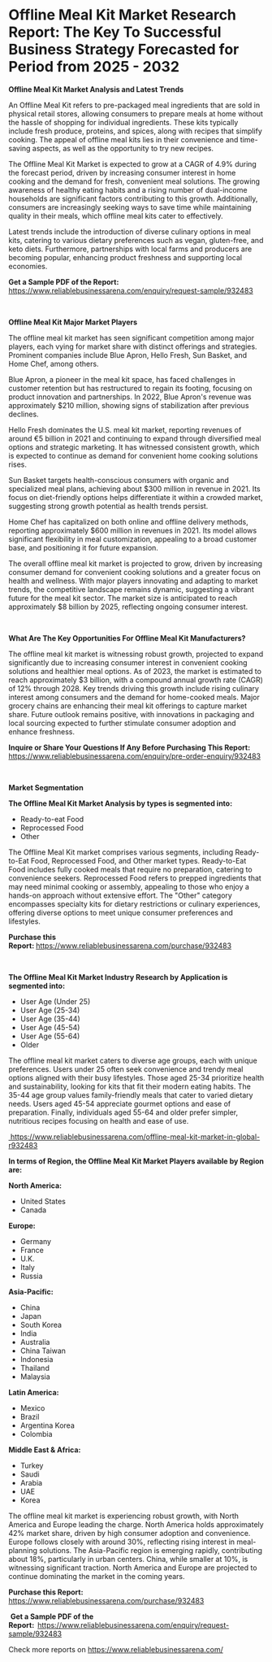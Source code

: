 <p><h1>Offline Meal Kit Market Research Report: The Key To Successful Business Strategy Forecasted for Period from 2025 - 2032</h1></p><p><strong>Offline Meal Kit Market Analysis and Latest Trends</strong></p>
<p><p>An Offline Meal Kit refers to pre-packaged meal ingredients that are sold in physical retail stores, allowing consumers to prepare meals at home without the hassle of shopping for individual ingredients. These kits typically include fresh produce, proteins, and spices, along with recipes that simplify cooking. The appeal of offline meal kits lies in their convenience and time-saving aspects, as well as the opportunity to try new recipes.</p><p>The Offline Meal Kit Market is expected to grow at a CAGR of 4.9% during the forecast period, driven by increasing consumer interest in home cooking and the demand for fresh, convenient meal solutions. The growing awareness of healthy eating habits and a rising number of dual-income households are significant factors contributing to this growth. Additionally, consumers are increasingly seeking ways to save time while maintaining quality in their meals, which offline meal kits cater to effectively. </p><p>Latest trends include the introduction of diverse culinary options in meal kits, catering to various dietary preferences such as vegan, gluten-free, and keto diets. Furthermore, partnerships with local farms and producers are becoming popular, enhancing product freshness and supporting local economies.</p></p>
<p><strong>Get a Sample PDF of the Report:&nbsp;</strong> <a href="https://www.reliablebusinessarena.com/enquiry/request-sample/932483?utm_campaign=3222&utm_medium=2&utm_source=Github&utm_content=ia&utm_term=21032025&utm_id=offline-meal-kit">https://www.reliablebusinessarena.com/enquiry/request-sample/932483</a></p>
<p>&nbsp;</p>
<p><strong>Offline Meal Kit Major Market Players</strong></p>
<p><p>The offline meal kit market has seen significant competition among major players, each vying for market share with distinct offerings and strategies. Prominent companies include Blue Apron, Hello Fresh, Sun Basket, and Home Chef, among others.</p><p>Blue Apron, a pioneer in the meal kit space, has faced challenges in customer retention but has restructured to regain its footing, focusing on product innovation and partnerships. In 2022, Blue Apron's revenue was approximately $210 million, showing signs of stabilization after previous declines.</p><p>Hello Fresh dominates the U.S. meal kit market, reporting revenues of around €5 billion in 2021 and continuing to expand through diversified meal options and strategic marketing. It has witnessed consistent growth, which is expected to continue as demand for convenient home cooking solutions rises.</p><p>Sun Basket targets health-conscious consumers with organic and specialized meal plans, achieving about $300 million in revenue in 2021. Its focus on diet-friendly options helps differentiate it within a crowded market, suggesting strong growth potential as health trends persist.</p><p>Home Chef has capitalized on both online and offline delivery methods, reporting approximately $600 million in revenues in 2021. Its model allows significant flexibility in meal customization, appealing to a broad customer base, and positioning it for future expansion.</p><p>The overall offline meal kit market is projected to grow, driven by increasing consumer demand for convenient cooking solutions and a greater focus on health and wellness. With major players innovating and adapting to market trends, the competitive landscape remains dynamic, suggesting a vibrant future for the meal kit sector. The market size is anticipated to reach approximately $8 billion by 2025, reflecting ongoing consumer interest.</p></p>
<p>&nbsp;</p>
<p><strong>What Are The Key Opportunities For Offline Meal Kit Manufacturers?</strong></p>
<p><p>The offline meal kit market is witnessing robust growth, projected to expand significantly due to increasing consumer interest in convenient cooking solutions and healthier meal options. As of 2023, the market is estimated to reach approximately $3 billion, with a compound annual growth rate (CAGR) of 12% through 2028. Key trends driving this growth include rising culinary interest among consumers and the demand for home-cooked meals. Major grocery chains are enhancing their meal kit offerings to capture market share. Future outlook remains positive, with innovations in packaging and local sourcing expected to further stimulate consumer adoption and enhance freshness.</p></p>
<p><strong>Inquire or Share Your Questions If Any Before Purchasing This Report:</strong> <a href="https://www.reliablebusinessarena.com/enquiry/pre-order-enquiry/932483?utm_campaign=3222&utm_medium=2&utm_source=Github&utm_content=ia&utm_term=21032025&utm_id=offline-meal-kit">https://www.reliablebusinessarena.com/enquiry/pre-order-enquiry/932483</a></p>
<p>&nbsp;</p>
<p><strong>Market Segmentation</strong></p>
<p><strong>The Offline Meal Kit Market Analysis by types is segmented into:</strong></p>
<p><ul><li>Ready-to-eat Food</li><li>Reprocessed Food</li><li>Other</li></ul></p>
<p><p>The Offline Meal Kit market comprises various segments, including Ready-to-Eat Food, Reprocessed Food, and Other market types. Ready-to-Eat Food includes fully cooked meals that require no preparation, catering to convenience seekers. Reprocessed Food refers to prepped ingredients that may need minimal cooking or assembly, appealing to those who enjoy a hands-on approach without extensive effort. The "Other" category encompasses specialty kits for dietary restrictions or culinary experiences, offering diverse options to meet unique consumer preferences and lifestyles.</p></p>
<p><strong>Purchase this Report:&nbsp;</strong><a href="https://www.reliablebusinessarena.com/purchase/932483?utm_campaign=3222&utm_medium=2&utm_source=Github&utm_content=ia&utm_term=21032025&utm_id=offline-meal-kit">https://www.reliablebusinessarena.com/purchase/932483</a></p>
<p>&nbsp;</p>
<p><strong>The Offline Meal Kit Market Industry Research by Application is segmented into:</strong></p>
<p><ul><li>User Age (Under 25)</li><li>User Age (25-34)</li><li>User Age (35-44)</li><li>User Age (45-54)</li><li>User Age (55-64)</li><li>Older</li></ul></p>
<p><p>The offline meal kit market caters to diverse age groups, each with unique preferences. Users under 25 often seek convenience and trendy meal options aligned with their busy lifestyles. Those aged 25-34 prioritize health and sustainability, looking for kits that fit their modern eating habits. The 35-44 age group values family-friendly meals that cater to varied dietary needs. Users aged 45-54 appreciate gourmet options and ease of preparation. Finally, individuals aged 55-64 and older prefer simpler, nutritious recipes focusing on health and ease of use.</p></p>
<p><a href="https://www.reliablebusinessarena.com/offline-meal-kit-market-in-global-r932483?utm_campaign=3222&utm_medium=2&utm_source=Github&utm_content=ia&utm_term=21032025&utm_id=offline-meal-kit">&nbsp;https://www.reliablebusinessarena.com/offline-meal-kit-market-in-global-r932483</a></p>
<p><strong>In terms of Region, the Offline Meal Kit Market Players available by Region are:</strong></p>
<p>
    <p> <strong> North America: </strong>
        <ul>
            <li>United States</li>
            <li>Canada</li>
        </ul>
        </p> 
    <p> <strong> Europe: </strong>
        <ul>
            <li>Germany</li>
            <li>France</li>
            <li>U.K.</li>
            <li>Italy</li>
            <li>Russia</li>
        </ul>
        </p> 
    <p> <strong> Asia-Pacific: </strong>
        <ul>
            <li>China</li>
            <li>Japan</li>
            <li>South Korea</li>
            <li>India</li>
            <li>Australia</li>
            <li>China Taiwan</li>
            <li>Indonesia</li>
            <li>Thailand</li>
            <li>Malaysia</li>
        </ul>
        </p> 
    <p> <strong> Latin America: </strong>
        <ul>
            <li>Mexico</li>
            <li>Brazil</li>
            <li>Argentina Korea</li>
            <li>Colombia</li>
        </ul>
        </p> 
    <p> <strong> Middle East & Africa: </strong>
        <ul>
            <li>Turkey</li>
            <li>Saudi</li>
            <li>Arabia</li>
            <li>UAE</li>
            <li>Korea</li>
        </ul>
    </p>
    </p>
<p><p>The offline meal kit market is experiencing robust growth, with North America and Europe leading the charge. North America holds approximately 42% market share, driven by high consumer adoption and convenience. Europe follows closely with around 30%, reflecting rising interest in meal-planning solutions. The Asia-Pacific region is emerging rapidly, contributing about 18%, particularly in urban centers. China, while smaller at 10%, is witnessing significant traction. North America and Europe are projected to continue dominating the market in the coming years.</p></p>
<p><strong>Purchase this Report: </strong><a href="https://www.reliablebusinessarena.com/purchase/932483?utm_campaign=3222&utm_medium=2&utm_source=Github&utm_content=ia&utm_term=21032025&utm_id=offline-meal-kit">https://www.reliablebusinessarena.com/purchase/932483</a></p>
<p>&nbsp;<strong>Get a Sample PDF of the Report:&nbsp;&nbsp;</strong><a href="https://www.reliablebusinessarena.com/enquiry/request-sample/932483?utm_campaign=3222&utm_medium=2&utm_source=Github&utm_content=ia&utm_term=21032025&utm_id=offline-meal-kit">https://www.reliablebusinessarena.com/enquiry/request-sample/932483</a></p>
<p><strong></strong></p>
<p>Check more reports on <a href="https://www.reliablebusinessarena.com/?utm_campaign=3222&utm_medium=2&utm_source=Github&utm_content=ia&utm_term=21032025&utm_id=offline-meal-kit">https://www.reliablebusinessarena.com/</a></p>